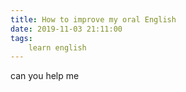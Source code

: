 ```yaml
---
title: How to improve my oral English
date: 2019-11-03 21:11:00
tags:
    learn english
---
```

can you help me